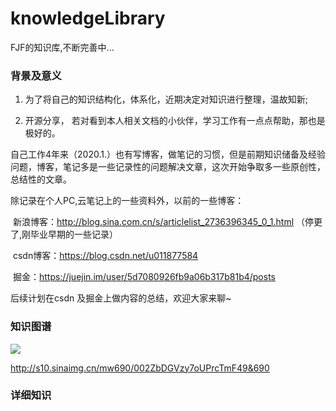# knowledgeLibrary
FJF的知识库,不断完善中...

### 背景及意义

1. 为了将自己的知识结构化，体系化，近期决定对知识进行整理，温故知新;

2. 开源分享， 若对看到本人相关文档的小伙伴，学习工作有一点点帮助，那也是极好的。



​      自己工作4年来（2020.1.）也有写博客，做笔记的习惯，但是前期知识储备及经验问题，博客，笔记多是一些记录性的问题解决文章，这次开始争取多一些原创性，总结性的文章。

除记录在个人PC,云笔记上的一些资料外，以前的一些博客：

​      新浪博客：http://blog.sina.com.cn/s/articlelist_2736396345_0_1.html （停更了,刚毕业早期的一些记录）

​      csdn博客：https://blog.csdn.net/u011877584

​      掘金：https://juejin.im/user/5d7080926fb9a06b317b81b4/posts 

 后续计划在csdn 及掘金上做内容的总结，欢迎大家来聊~



### 知识图谱

![](https://tva1.sinaimg.cn/large/00831rSTly1gcy14hihrqj30vq0u0dm2.jpg)

 
http://s10.sinaimg.cn/mw690/002ZbDGVzy7oUPrcTmF49&690
  

### 详细知识
